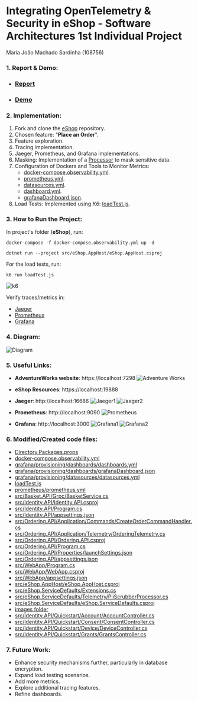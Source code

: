 # Integrating OpenTelemetry & Security in eShop - Software Architectures 1st Individual Project
Maria João Machado Sardinha (108756)

### 1. Report & Demo:
- ### [**Report**](report_and_demo/report.pdf)
- ### [**Demo**](report_and_demo/demo.mp4)

### 2. Implementation:

1) Fork and clone the [eShop](https://github.com/dotnet/eShop/tree/main) repository.
2) Chosen feature: "**Place an Order**".
3) Feature exploration.
4) Tracing implementation.
5) Jaeger, Prometheus, and Grafana implementations.
6) Masking: Implementation of a [Processor](src/eShop.ServiceDefaults/Telemetry/PiiScrubberProcessor.cs) to mask sensitive data.
7) Configuration of Dockers and Tools to Monitor Metrics:
    - [docker-compose.observability.yml](docker-compose.observability.yml).
    - [prometheus.yml](prometheus/prometheus.yml).
    - [datasources.yml](grafana/provisioning/datasources/datasources.yml).
    - [dashboard.yml](grafana/provisioning/dashboards/dashboards.yml).
    - [grafanaDashboard.json](grafana/provisioning/dashboards/grafanaDashboard.json).
8) Load Tests: Implemented using *K6*: [loadTest.js](loadTest.js).

### 3. How to Run the Project:
In project's folder (**eShop**), run:
```
docker-compose -f docker-compose.observability.yml up -d

dotnet run --project src/eShop.AppHost/eShop.AppHost.csproj
```

For the load tests, run:
```
k6 run loadTest.js
```

![k6](img/k6.png)

Verify traces/metrics in:
- [Jaeger](http://localhost:16686)
- [Prometheus](http://localhost:9090)
- [Grafana](http://localhost:3000)

### 4. Diagram:
![Diagram](img/diagrama.png)

### 5. Useful Links:
- **AdventureWorks website**: https://localhost:7298
![Adventure Works](img/adventure_works.png)

- **eShop Resources**: https://localhost:19888

- **Jaeger**: http://localhost:16686
![Jaeger1](img/jaeger1.png)
![Jaeger2](img/jaeger2.png)

- **Prometheus**: http://localhost:9090
![Prometheus](img/prometheus.png)

- **Grafana**: http://localhost:3000
![Grafana1](img/grafana1.png)
![Grafana2](img/grafana2.png)

### 6. Modified/Created code files:
- [Directory.Packages.props](Directory.Packages.props)
- [docker-compose.observability.yml](docker-compose.observability.yml)
- [grafana/provisioning/dashboards/dashboards.yml](grafana/provisioning/dashboards/dashboards.yml)
- [grafana/provisioning/dashboards/grafanaDashboard.json](grafana/provisioning/dashboards/grafanaDashboard.json)
- [grafana/provisioning/datasources/datasources.yml](grafana/provisioning/datasources/datasources.yml)
- [loadTest.js](loadTest.js)
- [prometheus/prometheus.yml](prometheus/prometheus.yml)
- [src/Basket.API/Grpc/BasketService.cs](src/Basket.API/Grpc/BasketService.cs)
- [src/Identity.API/Identity.API.csproj](src/Identity.API/Identity.API.csproj)
- [src/Identity.API/Program.cs](src/Identity.API/Program.cs)
- [src/Identity.API/appsettings.json](src/Identity.API/appsettings.json)
- [src/Ordering.API/Application/Commands/CreateOrderCommandHandler.cs](src/Ordering.API/Application/Commands/CreateOrderCommandHandler.cs)
- [src/Ordering.API/Application/Telemetry/OrderingTelemetry.cs](src/Ordering.API/Application/Telemetry/OrderingTelemetry.cs)
- [src/Ordering.API/Ordering.API.csproj](src/Ordering.API/Ordering.API.csproj)
- [src/Ordering.API/Program.cs](src/Ordering.API/Program.cs)
- [src/Ordering.API/Properties/launchSettings.json](src/Ordering.API/Properties/launchSettings.json)
- [src/Ordering.API/appsettings.json](src/Ordering.API/appsettings.json)
- [src/WebApp/Program.cs](src/WebApp/Program.cs)
- [src/WebApp/WebApp.csproj](src/WebApp/WebApp.csproj)
- [src/WebApp/appsettings.json](src/WebApp/appsettings.json)
- [src/eShop.AppHost/eShop.AppHost.csproj](src/eShop.AppHost/eShop.AppHost.csproj)
- [src/eShop.ServiceDefaults/Extensions.cs](src/eShop.ServiceDefaults/Extensions.cs)
- [src/eShop.ServiceDefaults/Telemetry/PiiScrubberProcessor.cs](src/eShop.ServiceDefaults/Telemetry/PiiScrubberProcessor.cs)
- [src/eShop.ServiceDefaults/eShop.ServiceDefaults.csproj](src/eShop.ServiceDefaults/eShop.ServiceDefaults.csproj)
- [images folder](img/)
- [src/Identity.API/Quickstart/Account/AccountController.cs](src/Identity.API/Quickstart/Account/AccountController.cs)
- [src/Identity.API/Quickstart/Consent/ConsentController.cs](src/Identity.API/Quickstart/Consent/ConsentController.cs)
- [src/Identity.API/Quickstart/Device/DeviceController.cs](src/Identity.API/Quickstart/Device/DeviceController.cs)
- [src/Identity.API/Quickstart/Grants/GrantsController.cs](src/Identity.API/Quickstart/Grants/GrantsController.cs)

### 7. Future Work:
- Enhance security mechanisms further, particularly in database encryption.
- Expand load testing scenarios.
- Add more metrics.
- Explore additional tracing features.
- Refine dashboards.
